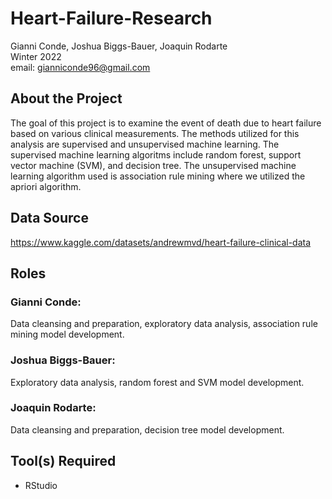 # Heart-Failure-Research
Gianni Conde, Joshua Biggs-Bauer, Joaquin Rodarte <br>
Winter 2022 <br>
email: gianniconde96@gmail.com <br>

## About the Project
The goal of this project is to examine the event of death due to heart failure based on various clinical measurements. The methods utilized for this analysis are supervised and unsupervised machine learning. The supervised machine learning algoritms include random forest, support vector machine (SVM), and decision tree. The unsupervised machine learning algorithm used is association rule mining where we utilized the apriori algorithm. <br>

## Data Source
https://www.kaggle.com/datasets/andrewmvd/heart-failure-clinical-data <br>

## Roles
### Gianni Conde: 
Data cleansing and preparation, exploratory data analysis, association rule mining model development. <br>
### Joshua Biggs-Bauer: 
Exploratory data analysis, random forest and SVM model development. <br>
### Joaquin Rodarte: 
Data cleansing and preparation, decision tree model development.

## Tool(s) Required
- RStudio
